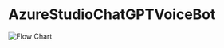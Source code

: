 # AzureStudioChatGPTVoiceBot
![Flow Chart](https://github.com/jjmlovesgit/AzureStudioChatGPTVoiceBot/assets/47751509/a6ccd132-928b-4ebd-864b-557493ce2ee2)
